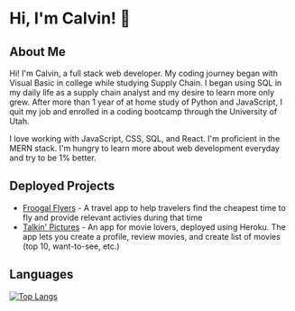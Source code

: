 <h1> Hi, I'm Calvin! 👋</h1>

<!-- <p align='center'>
  <img src='https://img.shields.io/github/last-commit/calvinjdonner' />
</p> -->
     
  ## About Me
   Hi! I'm Calvin, a full stack web developer. My coding journey began with Visual Basic in college while studying Supply Chain. I began using SQL in my daily life as a supply chain analyst and my desire to learn more only grew. After more than 1 year of at home study of Python and JavaScript, I quit my job and enrolled in a coding bootcamp through the University of Utah. 
   
   I love working with JavaScript, CSS, SQL, and React. I'm proficient in the MERN stack. I'm hungry to learn more about web development everyday and try to be 1% better.

  ## Deployed Projects
  - [Froogal Flyers](https://github.com/jazzmbarry/Froogal-Flyers) - A travel app to help travelers find the cheapest time to fly and provide relevant activies during that time
  - [Talkin' Pictures](https://morning-atoll-30577.herokuapp.com/) - An app for movie lovers, deployed using Heroku. The app lets you create a profile, review movies, and create list of movies (top 10, want-to-see, etc.)

## Languages
[![Top Langs](https://github-readme-stats.vercel.app/api/top-langs/?username=calvinjdonner)](https://github.com/calvinjdonner/github-readme-stats)


<!-- ## Weekly Stats -->
